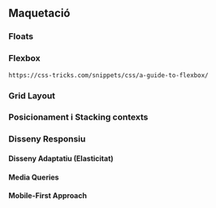 



Maquetació
----------

### Floats

### Flexbox

    https://css-tricks.com/snippets/css/a-guide-to-flexbox/

### Grid Layout

### Posicionament i Stacking contexts


### Disseny Responsiu

#### Disseny Adaptatiu (Elasticitat)

#### Media Queries

#### Mobile-First Approach

